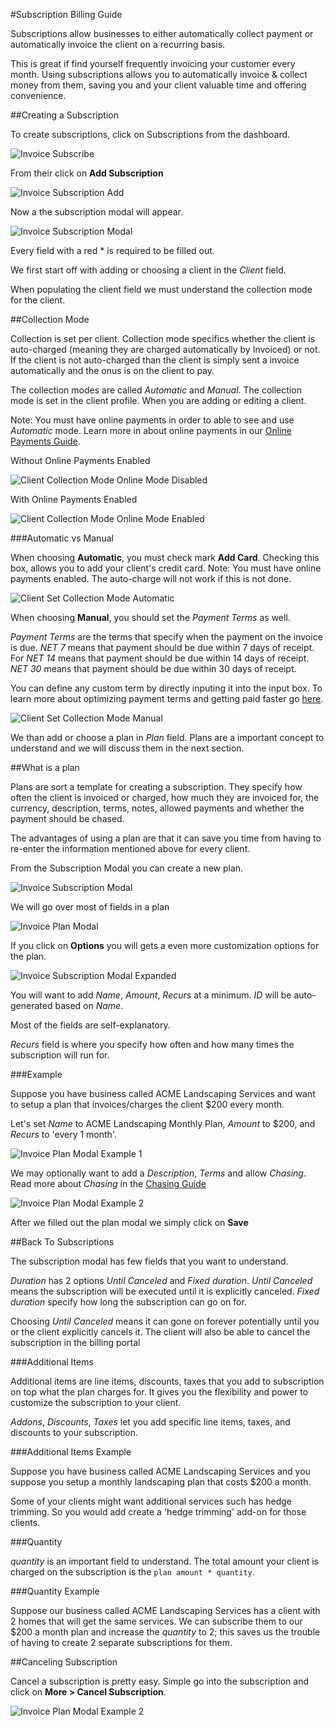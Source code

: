 #Subscription Billing Guide

Subscriptions allow businesses to either automatically collect payment or automatically invoice the client on a recurring basis.

This is great if find yourself frequently invoicing your customer every month.  Using subscriptions allows you to automatically invoice & collect money from them, saving you and your client valuable time and offering convenience.

##Creating a Subscription

To create subscriptions, click on Subscriptions from the dashboard.  

![Invoice Subscribe](../img/invoice-subscription.png)

From their click on **Add Subscription**

![Invoice Subscription Add](../img/invoice-subscription-create.png)

Now a the subscription modal will appear.

![Invoice Subscription Modal](../img/invoice-subscription-modal.png)

Every field with a red * is required to be filled out.

We first start off with adding or choosing a client in the *Client* field.

When populating the client field we must understand the collection mode for the client.

##Collection Mode

Collection is set per client.  Collection mode specifics whether the client is auto-charged (meaning they are charged automatically by Invoiced) or not. If the client is not auto-charged than the client is simply sent a invoice automatically and the onus is on the client to pay. 

The collection modes are called *Automatic* and *Manual*. The collection mode is set in the client profile.  When you are adding or editing a client.

Note: You must have online payments in order to able to see and use *Automatic* mode.  Learn more in about online payments in our [Online Payments Guide](/docs/guides/payments).  

Without Online Payments Enabled

![Client Collection Mode Online Mode Disabled](../img/invoice-client-collection-mode-automatic-disabled.png) 

With Online Payments Enabled

![Client Collection Mode Online Mode Enabled](../img/invoice-client-set-collection-mode.png) 

###Automatic vs Manual

When choosing **Automatic**, you must check mark **Add Card**.  Checking this box, allows you to add your client's credit card.  Note: You must have online payments enabled.  The auto-charge will not work if this is not done. 

![Client Set Collection Mode Automatic](../img/invoice-client-collection-mode-automatic.png)

When choosing **Manual**, you should set the *Payment Terms* as well.  

*Payment Terms* are the terms that specify when the payment on the invoice is due.  *NET 7* means that payment should be due within 7 days of receipt. For *NET 14* means that payment should be due within 14 days of receipt. *NET 30* means that payment should be due within 30 days of receipt.  

You can define any custom term by directly inputing it into the input box.  To learn more about optimizing payment terms and getting paid faster go [here](http://blog.invoiced.com/how-to-get-paid-faster-on-your-invoice-part-i/).

![Client Set Collection Mode Manual](../img/invoice-client-collection-mode-manual.png)

We than add or choose a plan in *Plan* field.  Plans are a important concept to understand and we will discuss them in the next section.

##What is a plan

Plans are sort a template for creating a subscription.  They specify how often the client is invoiced or charged, how much they are invoiced for, the currency, description, terms, notes, allowed payments and whether the payment should be chased.

The advantages of using a plan are that it can save you time from having to re-enter the information mentioned above for every client.  

From the Subscription Modal you can create a new plan.

![Invoice Subscription Modal](../img/invoice-subscription-plan.png)

We will go over most of fields in a plan

![Invoice Plan Modal](../img/invoice-plan-modal.png)

If you click on **Options** you will gets a even more customization options for the plan.

![Invoice Subscription Modal Expanded](../img/invoice-plan-modal-expanded.png)

You will want to add *Name*, *Amount*, *Recurs* at a minimum.  *ID* will be auto-generated based on *Name*.

Most of the fields are self-explanatory.  

*Recurs* field is where you specify how often and how many times the subscription will run for.

###Example 

Suppose you have business called ACME Landscaping Services and want to setup a plan that invoices/charges the client $200 every month.

Let's set *Name* to ACME Landscaping Monthly Plan,
*Amount* to $200,
and *Recurs* to 'every 1 month'.

![Invoice Plan Modal Example 1](../img/invoice-plan-modal-example-1.png)

We may optionally want to add a *Description*, *Terms* and allow *Chasing*.
Read more about *Chasing* in the [Chasing Guide](/docs/guides/chasing)

![Invoice Plan Modal Example 2](../img/invoice-plan-modal-example-2.png)

After we filled out the plan modal we simply click on **Save**

##Back To Subscriptions

The subscription modal has few fields that you want to understand. 

*Duration* has 2 options *Until Canceled* and *Fixed duration*.  *Until Canceled* means the subscription will be executed until it is explicitly canceled.  *Fixed duration* specify how long the subscription can go on for.

Choosing *Until Canceled* means it can gone on forever potentially until you or the client explicitly cancels it.  The client will also be able to cancel the subscription in the billing portal

###Additional Items

Additional items are line items, discounts, taxes that you add to subscription on top what the plan charges for.  It gives you the flexibility and power to customize the subscription to your client.

*Addons*, *Discounts*, *Taxes* let you add specific line items, taxes, and discounts to your subscription.

###Additional Items Example

Suppose you have business called ACME Landscaping Services and you suppose you setup a monthly landscaping plan that costs $200 a month.  

Some of your clients might want additional services such has hedge trimming.  So you would add create a 'hedge trimming' add-on for those clients.

###Quantity

*quantity* is an important field to understand.  The total amount your client is charged on the subscription is the `plan amount * quantity`. 

###Quantity Example

Suppose our business called ACME Landscaping Services has a client with 2 homes that will get the same services.  We can subscribe them to our $200 a month plan and increase the *quantity* to 2; this saves us the trouble of having to create 2 separate subscriptions for them.

##Canceling Subscription

Cancel a subscription is pretty easy.  Simple go into the subscription and click on **More > Cancel Subscription**. 

![Invoice Plan Modal Example 2](../img/invoice-subscription-cancel.png)
